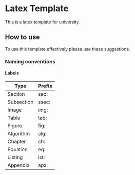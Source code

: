 # Latex Template

This is a latex template for university.

## How to use

To use this template effectively please use these suggestions.

### Naming conventions

#### Labels

| Type       | Prefix      |
|------------|-------------|
| Section    | sec:<name>  |
| Subsection | ssec:<name> |
| Image      | img:<name>  |
| Table      | tab:<name>  |
| Figure     | fig:<name>  |
| Algorithm  | alg:<name>  |
| Chapter    | ch:<name>   |
| Equation   | eq:<name>   |
| Listing    | lst:<name>  |
| Appendix   | apx:<name>  |


